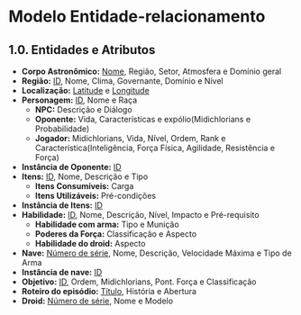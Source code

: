 # **Modelo Entidade-relacionamento**

## **1.0. Entidades e Atributos**

* **Corpo Astronômico:** <ins>Nome</ins>, Região, Setor, Atmosfera e Domínio geral
* **Região:** <ins>ID</ins>, Nome, Clima, Governante, Domínio e Nível
* **Localização:** <ins>Latitude</ins> e <ins>Longitude</ins>
* **Personagem:** <ins>ID</ins>, Nome e Raça
    * **NPC:** Descrição e Diálogo
    * **Oponente:** Vida, Características e expólio(Midichlorians e Probabilidade)
    * **Jogador:** Midichlorians, Vida, Nível, Ordem, Rank e Característica(Inteligência, Força Física, Agilidade, Resistência e Força)
* **Instância de Oponente:** <ins>ID</ins>
* **Itens:** <ins>ID</ins>, Nome, Descrição e Tipo
    * **Itens Consumíveis:** Carga
    * **Itens Utilizáveis:** Pré-condições
* **Instância de Itens:** <ins>ID</ins>
* **Habilidade:** <ins>ID</ins>, Nome, Descrição, Nível, Impacto e Pré-requisito
    * **Habilidade com arma:** Tipo e Munição
    * **Poderes da Força:** Classificação e Aspecto
    * **Habilidade do droid:** Aspecto
* **Nave:** <ins>Número de série</ins>, Nome, Descrição, Velocidade Máxima e Tipo de Arma
* **Instância de nave:** <ins>ID</ins>
* **Objetivo:** <ins>ID</ins>, Ordem, Midichlorians, Pont. Força e Classificação
* **Roteiro do episódio:** <ins>Título</ins>, História e Abertura
* **Droid:** <ins>Número de série</ins>, Nome e Modelo
